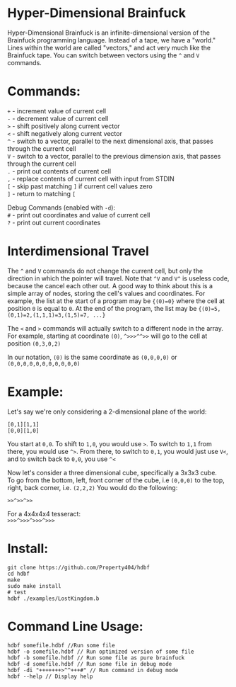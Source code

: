# Hyper-Dimensional Brainfuck

Hyper-Dimensional Brainfuck is an infinite-dimensional version of the Brainfuck programming language. Instead of a tape, we have a "world."
Lines within the world are called "vectors," and act very much like the Brainfuck tape. You can switch
between vectors using the `^` and `V` commands.  

# Commands:  
`+` - increment value of current cell  
`-` - decrement value of current cell  
`>` - shift positively along current vector  
`<` - shift negatively along current vector  
`^` - switch to a vector, parallel to the next dimensional axis, that passes through the current cell  
`V` - switch to a vector, parallel to the previous dimension axis, that passes through the current cell  
`.` - print out contents of current cell  
`,` - replace contents of current cell with input from STDIN  
`[` - skip past matching `]` if current cell values zero  
`]` - return to matching `[`  

Debug Commands (enabled with `-d`):  
`#` - print out coordinates and value of current cell  
`?` - print out current coordinates

# Interdimensional Travel
The `^` and `V` commands do not change the current cell, but only the direction in which the pointer will travel. Note that `^V` and `V^` is useless code, because the cancel each other out. A good way to think about this is a simple array of nodes, storing the cell's values and coordinates. For example, the list at the start of a program may be `{(0)=0}` where the cell at position `0` is equal to `0`. At the end of the program, the list may be `{(0)=5,(0,1)=2,(1,1,1)=3,(1,5)=7, ...}`  

The `<` and `>` commands will actually switch to a different node in the array. For example, starting at coordinate `(0)`, `^>>>^^>>` will go to the cell at position `(0,3,0,2)`  

In our notation, `(0)` is the same coordinate as `(0,0,0,0)` or `(0,0,0,0,0,0,0,0,0,0,0)`
# Example:  
Let's say we're only considering a 2-dimensional plane of the world:


`[0,1][1,1]`  
`[0,0][1,0]` 

You start at `0,0`. To shift to `1,0`, you would use `>`. To switch to `1,1` from there, you would use `^>`. From there, to switch to `0,1`, you would just use `V<`, and to switch back to `0,0`, you use `^<`  

Now let's consider a three dimensional cube, specifically a 3x3x3 cube.  
To go from the bottom, left, front corner of the cube, i.e `(0,0,0)` to the top, right, back corner, i.e. `(2,2,2)` You would do the following: 

`>>^>>^>>`  

For a 4x4x4x4 tesseract:  
`>>>^>>>^>>>^>>>`
# Install:
    git clone https://github.com/Property404/hdbf
    cd hdbf
    make
    sudo make install
    # test
    hdbf ./examples/LostKingdom.b

# Command Line Usage:
    hdbf somefile.hdbf //Run some file
    hdbf -o somefile.hdbf // Run optimized version of some file
    hdbf -b somefile.hdbf // Run some file as pure brainfuck
    hdbf -d somefile.hdbf // Run some file in debug mode
    hdbf -di "+++++++>^^+++#" // Run command in debug mode
    hdbf --help // Display help
